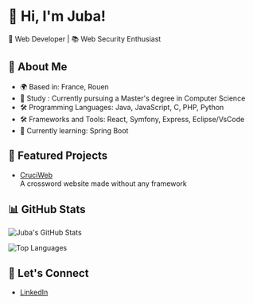 # 👋 Hi, I'm Juba!

🎯 Web Developer | 📚 Web Security Enthusiast  

## 🚀 About Me
- 🌍 Based in: France, Rouen
- 💼 Study : Currently pursuing a Master's degree in Computer Science
- 🛠️ Programming Languages: Java, JavaScript, C, PHP, Python
- 🛠️ Frameworks and Tools: React, Symfony, Express, Eclipse/VsCode
- 🌱 Currently learning: Spring Boot

## 🌟 Featured Projects
- [CruciWeb](https://github.com/gorimaaa/CruciWeb)  
  A crossword website made without any framework

## 📊 GitHub Stats
![Juba's GitHub Stats](https://github-readme-stats.vercel.app/api?username=gorimaaa&show_icons=true&theme=dark)

![Top Languages](https://github-readme-stats.vercel.app/api/top-langs/?username=gorimaaa&layout=compact&theme=dark)

## 🤝 Let's Connect
- [LinkedIn](https://www.linkedin.com/in/juba-belhocine-7aa903266/)
